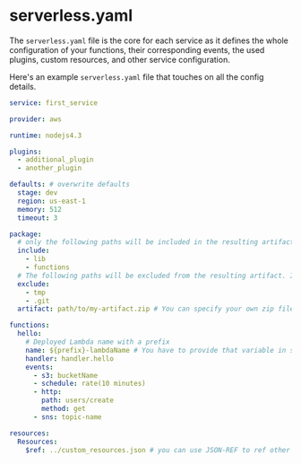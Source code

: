 # serverless.yaml

The `serverless.yaml` file is the core for each service as it defines the whole configuration of your functions, their
corresponding events, the used plugins, custom resources, and other service configuration.

Here's an example `serverless.yaml` file that touches on all the config details.

```yaml
service: first_service

provider: aws

runtime: nodejs4.3

plugins:
  - additional_plugin
  - another_plugin

defaults: # overwrite defaults
  stage: dev
  region: us-east-1
  memory: 512
  timeout: 3

package:
  # only the following paths will be included in the resulting artifact which will be uploaded. Without specific include everything in the current folder will be included
  include:
    - lib
    - functions
  # The following paths will be excluded from the resulting artifact. If both include and exclude are defined we first apply the include, then the exclude so files are guaranteed to be excluded
  exclude:
    - tmp
    - .git
  artifact: path/to/my-artifact.zip # You can specify your own zip file for your service. Serverless won't zip your service if this is set

functions:
  hello:
    # Deployed Lambda name with a prefix
    name: ${prefix}-lambdaName # You have to provide that variable in serverless.env.yaml
    handler: handler.hello
    events:
      - s3: bucketName
      - schedule: rate(10 minutes)
      - http:
        path: users/create
        method: get
      - sns: topic-name

resources:
  Resources:
    $ref: ../custom_resources.json # you can use JSON-REF to ref other JSON files
```
